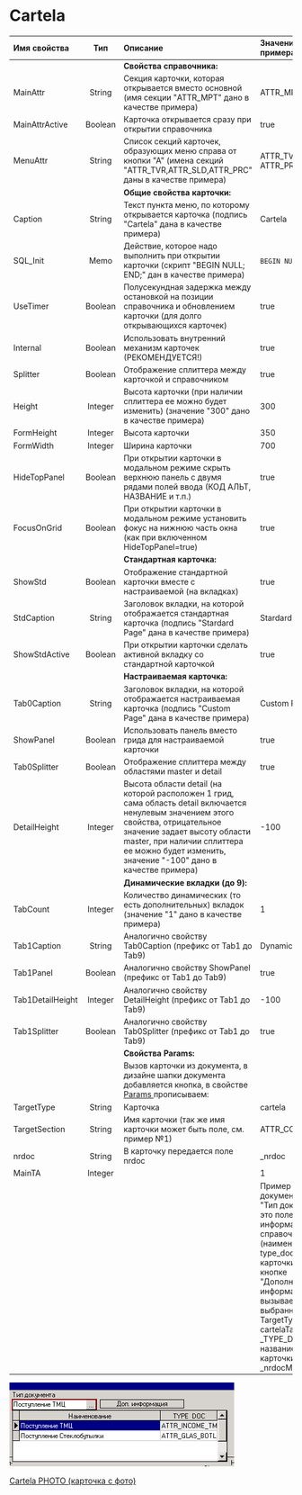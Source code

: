 # Cartela

| **Имя свойства**   | **Тип**  |  **Описание** | **Значение для примера**   |
| :------------- |:-------------:| :-----| :-----|
|   |  |  **Свойства справочника:** |   |
| MainAttr | String | Секция карточки, которая открывается вместо основной \(имя секции "ATTR\_MPT" дано в качестве примера\) | ATTR\_MPT |
| MainAttrActive | Boolean | Карточка открывается сразу при открытии справочника | true |
| MenuAttr | String | Список секций карточек, образующих меню справа от кнопки "А"  \(имена секций "ATTR\_TVR,ATTR\_SLD,ATTR\_PRC" даны в качестве примера\) | ATTR\_TVR,ATTR\_SLD, ATTR\_PRC |
|   |   |  **Общие свойства карточки:** |   |
| Caption | String | Текст пункта меню, по которому открывается карточка \(подпись "Cartela" дана в качестве примера\) | Cartela |
| SQL\_Init | Memo | Действие, которое надо выполнить при открытии карточки \(скрипт "BEGIN NULL; END;" дан в качестве примера\) | `BEGIN NULL; END;` |
| UseTimer | Boolean | Полусекундная задержка между остановкой на позиции справочника и обновлением карточки \(для долго открывающихся карточек\) | true |
| Internal | Boolean | Использовать внутренний механизм карточек \(РЕКОМЕНДУЕТСЯ!\) | true |
| Splitter | Boolean | Отображение сплиттера между карточкой и справочником | true |
| Height | Integer | Высота карточки \(при наличии сплиттера ее можно будет изменить\)  \(значение "300" дано в качестве примера\) | 300 |
| FormHeight | Integer | Высота карточки | 350 |
| FormWidth | Integer | Ширина карточки | 700 |
| HideTopPanel | Boolean | При открытии карточки в модальном режиме скрыть верхнюю панель с двумя рядами полей ввода \(КОД АЛЬТ, НАЗВАНИЕ и т.п.\) |  true |
| FocusOnGrid | Boolean | При открытии карточки в модальном режиме установить фокус на нижнюю часть окна \(как при включенном HideTopPanel=true\) | true |
|   |  |  **Стандартная карточка:** |   |
| ShowStd | Boolean | Отображение стандартной карточки вместе с настраиваемой \(на вкладках\) | true |
| StdCaption | String | Заголовок вкладки, на которой отображается стандартная карточка \(подпись "Stardard Page" дана в качестве примера\) | Stardard Page |
| ShowStdActive | Boolean | При открытии карточки сделать активной вкладку со стандартной карточкой | true |
|   |  |  **Настраиваемая карточка:** |   |
| Tab0Caption | String | Заголовок вкладки, на которой отображается настраиваемая карточка  \(подпись "Custom Page" дана в качестве примера\) | Custom Page |
| ShowPanel | Boolean | Использовать панель вместо грида для настраиваемой карточки | true |
| Tab0Splitter | Boolean | Отображение сплиттера между областями master и detail | true |
| DetailHeight | Integer | Высота области detail \(на которой расположен 1 грид, сама область detail включается ненулевым значением этого свойства, отрицательное значение  задает высоту области master, при наличии сплиттера ее можно будет изменить, значение "-100" дано в качестве примера\) | -100 |
|   |   |  **Динамические вкладки \(до 9\):** |   |
| TabCount | Integer | Количество динамических \(то есть дополнительных\) вкладок \(значение "1" дано в качестве примера\) | 1 |
| Tab1Caption | String | Аналогично свойству Tab0Caption \(префикс от Tab1 до Tab9\) | Dynamic Page |
| Tab1Panel | Boolean | Аналогично свойству ShowPanel \(префикс от Tab1 до Tab9\) | true |
| Tab1DetailHeight | Integer | Аналогично свойству DetailHeight \(префикс от Tab1 до Tab9\) | -100 |
| Tab1Splitter | Boolean | Аналогично свойству Tab0Splitter \(префикс от Tab1 до Tab9\) | true |
|   |  |  **Свойства Params:** |   |
|   |  | Вызов карточки из документа, в дизайне шапки документа добавляется кнопка, в свойстве [Params ](https://bsoft.gitbook.io/wiki/razrabotka/obekty-una/panel/knopka)прописываем: |   |
| TargetType | String | Карточка | cartela |
| TargetSection | String | Имя карточки  \(так же имя карточки может быть поле, см. пример №1\) | ATTR\_COMMIS |
| nrdoc | String | В карточку передается поле nrdoc  | \_nrdoc |
| MainTA | Integer |   | 1 |
|   |   |   | Пример №1 В шапке                            документа есть поле                                     "Тип документа", в это                                  поле выбирается     информация                                 из справочника \(наименование ,               type\_doc - название                    карточки \)                                     По кнопке "Дополнительная     информация" вызывается              выбранная карточка TargetType= cartelaTargetSection= \_TYPE\_DOC  - поле с  названием карточкиnrdoc= \_nrdocMainTA=1 |

![](../../../../.gitbook/assets/cartela_01.png)

 [Cartela PHOTO \(карточка с фото\)](cartela-photo.md)

